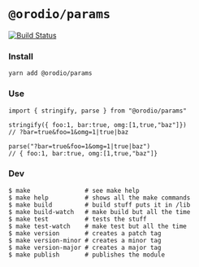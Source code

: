 # `@orodio/params`

[![Build Status](https://travis-ci.org/orodio/params.svg?branch=master)](https://travis-ci.org/orodio/params)

### Install

```
yarn add @orodio/params
```

### Use

```
import { stringify, parse } from "@orodio/params"

stringify({ foo:1, bar:true, omg:[1,true,"baz"]})
// ?bar=true&foo=1&omg=1|true|baz

parse("?bar=true&foo=1&omg=1|true|baz")
// { foo:1, bar:true, omg:[1,true,"baz"]}

```

### Dev

```
$ make               # see make help
$ make help          # shows all the make commands
$ make build         # build stuff puts it in /lib
$ make build-watch   # make build but all the time
$ make test          # tests the stuff
$ make test-watch    # make test but all the time
$ make version       # creates a patch tag
$ make version-minor # creates a minor tag
$ make version-major # creates a major tag
$ make publish       # publishes the module
```
